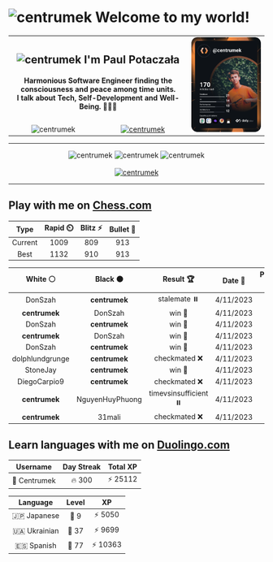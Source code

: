 <h1>
  <img
    src="https://emojis.slackmojis.com/emojis/images/1531849430/4246/blob-sunglasses.gif"
    width="30"
    alt="centrumek"
  />
  Welcome to my world!
</h1>

<table>
  <tbody>
    <tr>
      <td align="center" width="70%" colspan="2">
        <h2>
          <img
            src="https://raw.githubusercontent.com/MartinHeinz/MartinHeinz/master/wave.gif"
            width="30px"
            alt="centrumek"
          />
          I'm Paul Potaczała
        </h2>
        <h4>
          Harmonious Software Engineer finding the consciousness and peace among time units.
          <br/>
          I talk about Tech, Self-Development and Well-Being. 🌿🧘🚀
        </h4>
      </td>
      <td width="30%" rowspan="2">
        <a href="https://app.daily.dev/centrumek">
          <img
            src="./devcard.svg"
            alt="centrumek"
          />
        </a>
      </td>
    </tr>
    <tr align="center">
      <td>
        <img
          src="https://komarev.com/ghpvc/?username=centrumek&label=visitors&color=0e75b6&style=flat"
          alt="centrumek"
        >
      </td>
      <td>
        <a href="https://stackoverflow.com/users/14496012/centrumek">
          <img
            src="https://stackoverflow.com/users/flair/14496012.png?theme=dark"
            alt="centrumek"
          >
        </a>
      </td>
    </tr>
  </tbody>
</table>

---
<div align="center">
  <img 
    src="https://github-readme-stats.vercel.app/api?username=centrumek&show_icons=true&count_private=true&theme=dark&hide_border=true&hide=issues,contribs&bg_color=00000000"
    alt="centrumek"
  />
  <img
    src="https://github-readme-stats.vercel.app/api/top-langs/?username=centrumek&layout=compact&hide_border=true&theme=dark&bg_color=00000000&langs_count=6&exclude_repo=air-statistic-app"
    alt="centrumek"
  />
  <img 
    src="https://github-readme-streak-stats.herokuapp.com?user=centrumek&theme=dark&hide_border=true&background=FFFFFF00"
    alt="centrumek"
  />
  <br/>
  <br/>
  <a href="https://www.buymeacoffee.com/centrumek">
    <img
      src="https://cdn.buymeacoffee.com/buttons/v2/default-orange.png"
      height="50"
      width="210"
      alt="centrumek"
    />
  </a>
</div>

---

## Play with me on [Chess.com](https://www.chess.com/member/centrumek)

<div align="center">
<!--START_SECTION:chessStats-->
<!-- Automatically generated with https://github.com/Balastrong/chess-stats-action -->

| Type | Rapid ⏲️ | Blitz ⚡ | Bullet 🔫 |
|:---:|:---:|:---:|:---:|
| Current | 1009 | 809 | 913 |
| Best | 1132 | 910 | 913 |

| White ⚪ | Black ⚫ | Result 🏆 | Date 📅 | Position 🗺️ | Type 🕕 |
|:---:|:---:|:---:|:---:|:---:|:---:|
| DonSzah | **centrumek** | stalemate ⏸️ | 4/11/2023 | <a href="http://www.ee.unb.ca/cgi-bin/tervo/fen.pl?select=3Q4/kp3R2/4N3/3p4/3P4/P1K5/P1P1B3/1R6 b - -">Link</a> | Blitz |
| **centrumek** | DonSzah | win 🥇 | 4/11/2023 | <a href="http://www.ee.unb.ca/cgi-bin/tervo/fen.pl?select=q2k2nr/p3bNpp/3p4/4p3/8/1P2P3/PB1P1PPP/R2QK2R b KQ -">Link</a> | Blitz |
| DonSzah | **centrumek** | win 🥇 | 4/11/2023 | <a href="http://www.ee.unb.ca/cgi-bin/tervo/fen.pl?select=1k1r4/p7/1p2R3/1B4p1/5b2/2P1p2P/PPK3P1/8 w - -">Link</a> | Blitz |
| **centrumek** | DonSzah | win 🥇 | 4/11/2023 | <a href="http://www.ee.unb.ca/cgi-bin/tervo/fen.pl?select=8/p6R/6p1/7k/5K2/8/r7/8 b - -">Link</a> | Blitz |
| DonSzah | **centrumek** | win 🥇 | 4/11/2023 | <a href="http://www.ee.unb.ca/cgi-bin/tervo/fen.pl?select=3r4/p7/1kp2p2/1p1p3p/5P2/1PP1n2P/P6K/8 w - -">Link</a> | Rapid |
| dolphlundgrunge | **centrumek** | checkmated ❌ | 4/11/2023 | <a href="http://www.ee.unb.ca/cgi-bin/tervo/fen.pl?select=8/2B5/p7/k6p/1RP5/5P2/2r3PP/1R4K1 b - -">Link</a> | Blitz |
| StoneJay | **centrumek** | win 🥇 | 4/11/2023 | <a href="http://www.ee.unb.ca/cgi-bin/tervo/fen.pl?select=2k1K2r/2P1R3/8/4P3/8/8/8/8 w - -">Link</a> | Blitz |
| DiegoCarpio9 | **centrumek** | checkmated ❌ | 4/11/2023 | <a href="http://www.ee.unb.ca/cgi-bin/tervo/fen.pl?select=r1bq2kr/p2pnQ1p/1p6/6BB/4P3/7P/PP3PP1/R3K2R b KQ -">Link</a> | Blitz |
| **centrumek** | NguyenHuyPhuong | timevsinsufficient ⏸️ | 4/11/2023 | <a href="http://www.ee.unb.ca/cgi-bin/tervo/fen.pl?select=8/8/7p/8/4ppk1/8/4K3/8 b - -">Link</a> | Blitz |
| **centrumek** | 31mali | checkmated ❌ | 4/11/2023 | <a href="http://www.ee.unb.ca/cgi-bin/tervo/fen.pl?select=r4rk1/pb3ppp/2p1pn2/3p4/1P6/P1N1PPb1/2PBBKPq/R2Q1R2 w - -">Link</a> | Blitz |

<!--END_SECTION:chessStats-->
</div>

## Learn languages with me on [Duolingo.com](https://www.duolingo.com/profile/Centrumek)

<div align="center">
<!--START_SECTION:duolingoStats-->
<!-- Automatically generated with https://github.com/centrumek/duolingo-readme-stats-->

| Username | Day Streak | Total XP |
|:---:|:---:|:---:|
| 👤 Centrumek | 🔥 300 | ⚡ 25112 |

| Language | Level | XP |
|:---:|:---:|:---:|
| 🇯🇵 Japanese | 👑 9 | ⚡ 5050 |
| 🇺🇦 Ukrainian | 👑 37 | ⚡ 9699 |
| 🇪🇸 Spanish | 👑 77 | ⚡ 10363 |

<!--END_SECTION:duolingoStats-->
</div>
<!--
**centrumek/centrumek** is a ✨ _special_ ✨ repository because its `README.md` (this file) appears on your GitHub profile.

Here are some ideas to get you started:

- 🔭 I’m currently working on ...
- 🌱 I’m currently learning ...
- 👯 I’m looking to collaborate on ...
- 🤔 I’m looking for help with ...
- 💬 Ask me about ...
- 📫 How to reach me: ...
- 😄 Pronouns: ...
- ⚡ Fun fact: ...
-->
